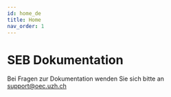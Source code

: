 ```yaml
---
id: home_de
title: Home
nav_order: 1
---
```

# SEB Dokumentation

Bei Fragen zur Dokumentation wenden Sie sich bitte an [support@oec.uzh.ch](mailto:support@oec.uzh.ch)